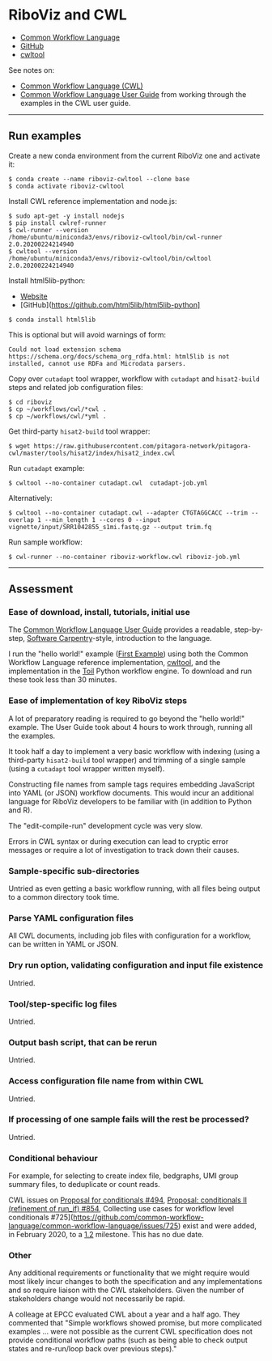# RiboViz and CWL

* [Common Workflow Language](http://www.commonwl.org)
* [GitHub](https://github.com/common-workflow-language)
* [cwltool](https://github.com/common-workflow-language/cwltool)

See notes on:

* [Common Workflow Language (CWL)](./CommonWorkflowLanguage.md)
* [Common Workflow Language User Guide](./CwlUserGuideNotes.md) from working through the examples in the CWL user guide.

---

## Run examples

Create a new conda environment from the current RiboViz one and activate it:

```console
$ conda create --name riboviz-cwltool --clone base
$ conda activate riboviz-cwltool
```

Install CWL reference implementation and node.js:

```console
$ sudo apt-get -y install nodejs
$ pip install cwlref-runner
$ cwl-runner --version
/home/ubuntu/miniconda3/envs/riboviz-cwltool/bin/cwl-runner 2.0.20200224214940
$ cwltool --version
/home/ubuntu/miniconda3/envs/riboviz-cwltool/bin/cwltool 2.0.20200224214940
```

Install html5lib-python:

* [Website](https://html5lib.readthedocs.io/en/latest/)
* [GitHub](https://github.com/html5lib/html5lib-python]

```console
$ conda install html5lib
```

This is optional but will avoid warnings of form:

```
Could not load extension schema
https://schema.org/docs/schema_org_rdfa.html: html5lib is not
installed, cannot use RDFa and Microdata parsers.
```

Copy over `cutadapt` tool wrapper, workflow with `cutadapt` and `hisat2-build` steps and related job configuration files:

```console
$ cd riboviz
$ cp ~/workflows/cwl/*cwl .
$ cp ~/workflows/cwl/*yml .
```

Get third-party `hisat2-build` tool wrapper:

```console
$ wget https://raw.githubusercontent.com/pitagora-network/pitagora-cwl/master/tools/hisat2/index/hisat2_index.cwl
```

Run `cutadapt` example:

```console
$ cwltool --no-container cutadapt.cwl  cutadapt-job.yml
```

Alternatively:

```console
$ cwltool --no-container cutadapt.cwl --adapter CTGTAGGCACC --trim --overlap 1 --min_length 1 --cores 0 --input vignette/input/SRR1042855_s1mi.fastq.gz --output trim.fq
```

Run sample workflow:

```console
$ cwl-runner --no-container riboviz-workflow.cwl riboviz-job.yml
```

---

## Assessment

### Ease of download, install, tutorials, initial use

The [Common Workflow Language User Guide](https://www.commonwl.org/user_guide/) provides a readable, step-by-step, [Software Carpentry](https://software-carpentry.org)-style, introduction to the language.

I run the "hello world!" example ([First Example](https://www.commonwl.org/user_guide/02-1st-example/index.html)) using both the Common Workflow Language reference implementation, [cwltool](https://github.com/common-workflow-language/cwltool), and the implementation in the [Toil](https://toil.readthedocs.io) Python workflow engine. To download and run these took less than 30 minutes.

### Ease of implementation of key RiboViz steps

A lot of preparatory reading is required to go beyond the "hello world!" example. The User Guide took about 4 hours to work through, running all the examples.

It took half a day to implement a very basic workflow with indexing (using a third-party `hisat2-build` tool wrapper) and trimming of a single sample (using a `cutadapt` tool wrapper written myself).

Constructing file names from sample tags requires embedding JavaScript into YAML (or JSON) workflow documents. This would incur an additional language for RiboViz developers to be familiar with (in addition to Python and R).

The "edit-compile-run" development cycle was very slow.

Errors in CWL syntax or during execution can lead to cryptic error messages or require a lot of investigation to track down their causes.

### Sample-specific sub-directories

Untried as even getting a basic workflow running, with all files being output to a common directory took time.

### Parse YAML configuration files

All CWL documents, including job files with configuration for a workflow, can be written in YAML or JSON.

### Dry run option, validating configuration and input file existence

Untried.

### Tool/step-specific log files

Untried.

### Output bash script, that can be rerun

Untried.

### Access configuration file name from within CWL

Untried.

### If processing of one sample fails will the rest be processed?

Untried.

### Conditional behaviour

For example, for selecting to create index file, bedgraphs, UMI group summary files, to deduplicate or count reads.

CWL issues on [Proposal for conditionals #494](https://github.com/common-workflow-language/common-workflow-language/issues/494), [Proposal: conditionals II (refinement of run_if) #854](https://github.com/common-workflow-language/common-workflow-language/issues/854), Collecting use cases for workflow level conditionals #725](https://github.com/common-workflow-language/common-workflow-language/issues/725) exist and were added, in February 2020, to a [1.2](https://github.com/common-workflow-language/common-workflow-language/milestone/9) milestone. This has no due date.

### Other

Any additional requirements or functionality that we might require would most likely incur changes to both the specification and any implementations and so require liaison with the CWL stakeholders. Given the number of stakeholders change would not necessarily be rapid.

A colleage at EPCC evaluated CWL about a year and a half ago. They commented that "Simple workflows showed promise, but more complicated examples ... were not possible as the current CWL specification does not provide conditional workflow paths (such as being able to check output states and re-run/loop back over previous steps)."
